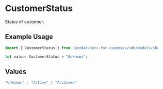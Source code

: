 # CustomerStatus

Status of customer.

## Example Usage

```typescript
import { CustomerStatus } from "@codat/sync-for-expenses/sdk/models/shared";

let value: CustomerStatus = "Unknown";
```

## Values

```typescript
"Unknown" | "Active" | "Archived"
```